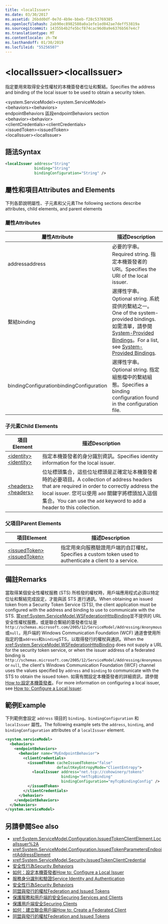 ```yaml
---
title: <localIssuer>
ms.date: 03/30/2017
ms.assetid: 26bdd0df-0e7d-4b9e-bbeb-f28c53769385
ms.openlocfilehash: 2ab90ec8982580a0a1efe1ed042ae7deff53819a
ms.sourcegitcommit: 14355b4b2fe5bcf874cac96d0a9e6376b567e4c7
ms.translationtype: MT
ms.contentlocale: zh-TW
ms.lasthandoff: 01/30/2019
ms.locfileid: "55256507"
---
```

# <a name="localissuer"></a><span data-ttu-id="c5bfc-101">\<localIssuer></span><span class="sxs-lookup"><span data-stu-id="c5bfc-101">\<localIssuer></span></span>
<span data-ttu-id="c5bfc-102">指定要用來取得安全性權杖的本機簽發者位址和繫結。</span><span class="sxs-lookup"><span data-stu-id="c5bfc-102">Specifies the address and binding of the local issuer to be used to obtain a security token.</span></span>  
  
 <span data-ttu-id="c5bfc-103">\<system.ServiceModel></span><span class="sxs-lookup"><span data-stu-id="c5bfc-103">\<system.ServiceModel></span></span>  
<span data-ttu-id="c5bfc-104">\<behaviors></span><span class="sxs-lookup"><span data-stu-id="c5bfc-104">\<behaviors></span></span>  
<span data-ttu-id="c5bfc-105">endpointBehaviors 區段</span><span class="sxs-lookup"><span data-stu-id="c5bfc-105">endpointBehaviors section</span></span>  
<span data-ttu-id="c5bfc-106">\<behavior></span><span class="sxs-lookup"><span data-stu-id="c5bfc-106">\<behavior></span></span>  
<span data-ttu-id="c5bfc-107">\<clientCredentials></span><span class="sxs-lookup"><span data-stu-id="c5bfc-107">\<clientCredentials></span></span>  
<span data-ttu-id="c5bfc-108">\<issuedToken></span><span class="sxs-lookup"><span data-stu-id="c5bfc-108">\<issuedToken></span></span>  
<span data-ttu-id="c5bfc-109">\<localIssuer></span><span class="sxs-lookup"><span data-stu-id="c5bfc-109">\<localIssuer></span></span>  
  
## <a name="syntax"></a><span data-ttu-id="c5bfc-110">語法</span><span class="sxs-lookup"><span data-stu-id="c5bfc-110">Syntax</span></span>  
  
```xml  
<localIssuer address="String"
             binding="String"
             bindingConfiguration="String" />
```  
  
## <a name="attributes-and-elements"></a><span data-ttu-id="c5bfc-111">屬性和項目</span><span class="sxs-lookup"><span data-stu-id="c5bfc-111">Attributes and Elements</span></span>  
 <span data-ttu-id="c5bfc-112">下列各節說明屬性、子元素和父元素</span><span class="sxs-lookup"><span data-stu-id="c5bfc-112">The following sections describe attributes, child elements, and parent elements</span></span>  
  
### <a name="attributes"></a><span data-ttu-id="c5bfc-113">屬性</span><span class="sxs-lookup"><span data-stu-id="c5bfc-113">Attributes</span></span>  
  
|<span data-ttu-id="c5bfc-114">屬性</span><span class="sxs-lookup"><span data-stu-id="c5bfc-114">Attribute</span></span>|<span data-ttu-id="c5bfc-115">描述</span><span class="sxs-lookup"><span data-stu-id="c5bfc-115">Description</span></span>|  
|---------------|-----------------|  
|<span data-ttu-id="c5bfc-116">address</span><span class="sxs-lookup"><span data-stu-id="c5bfc-116">address</span></span>|<span data-ttu-id="c5bfc-117">必要的字串。</span><span class="sxs-lookup"><span data-stu-id="c5bfc-117">Required string.</span></span> <span data-ttu-id="c5bfc-118">指定本機簽發者的 URI。</span><span class="sxs-lookup"><span data-stu-id="c5bfc-118">Specifies the URI of the local issuer.</span></span>|  
|<span data-ttu-id="c5bfc-119">繫結</span><span class="sxs-lookup"><span data-stu-id="c5bfc-119">binding</span></span>|<span data-ttu-id="c5bfc-120">選擇性字串。</span><span class="sxs-lookup"><span data-stu-id="c5bfc-120">Optional string.</span></span> <span data-ttu-id="c5bfc-121">系統提供的繫結之一。</span><span class="sxs-lookup"><span data-stu-id="c5bfc-121">One of the system-provided bindings.</span></span> <span data-ttu-id="c5bfc-122">如需清單，請參閱[System-Provided Bindings](../../../../../docs/framework/wcf/system-provided-bindings.md)。</span><span class="sxs-lookup"><span data-stu-id="c5bfc-122">For a list, see [System-Provided Bindings](../../../../../docs/framework/wcf/system-provided-bindings.md).</span></span>|  
|<span data-ttu-id="c5bfc-123">bindingConfiguration</span><span class="sxs-lookup"><span data-stu-id="c5bfc-123">bindingConfiguration</span></span>|<span data-ttu-id="c5bfc-124">選擇性字串。</span><span class="sxs-lookup"><span data-stu-id="c5bfc-124">Optional string.</span></span> <span data-ttu-id="c5bfc-125">指定組態檔中的繫結組態。</span><span class="sxs-lookup"><span data-stu-id="c5bfc-125">Specifies a binding configuration found in the configuration file.</span></span>|  
  
### <a name="child-elements"></a><span data-ttu-id="c5bfc-126">子元素</span><span class="sxs-lookup"><span data-stu-id="c5bfc-126">Child Elements</span></span>  
  
|<span data-ttu-id="c5bfc-127">項目</span><span class="sxs-lookup"><span data-stu-id="c5bfc-127">Element</span></span>|<span data-ttu-id="c5bfc-128">描述</span><span class="sxs-lookup"><span data-stu-id="c5bfc-128">Description</span></span>|  
|-------------|-----------------|  
|[<span data-ttu-id="c5bfc-129">\<identity></span><span class="sxs-lookup"><span data-stu-id="c5bfc-129">\<identity></span></span>](../../../../../docs/framework/configure-apps/file-schema/wcf/identity.md)|<span data-ttu-id="c5bfc-130">指定本機簽發者的身分識別資訊。</span><span class="sxs-lookup"><span data-stu-id="c5bfc-130">Specifies identity information for the local issuer.</span></span>|  
|[<span data-ttu-id="c5bfc-131">\<headers></span><span class="sxs-lookup"><span data-stu-id="c5bfc-131">\<headers></span></span>](../../../../../docs/framework/configure-apps/file-schema/wcf/headers-element.md)|<span data-ttu-id="c5bfc-132">位址標頭集合，這些位址標頭是正確定址本機簽發者時的必要項目。</span><span class="sxs-lookup"><span data-stu-id="c5bfc-132">A collection of address headers that are required in order to correctly address the local issuer.</span></span> <span data-ttu-id="c5bfc-133">您可以使用 `add` 關鍵字將標頭加入這個集合。</span><span class="sxs-lookup"><span data-stu-id="c5bfc-133">You can use the `add` keyword to add a header to this collection.</span></span>|  
  
### <a name="parent-elements"></a><span data-ttu-id="c5bfc-134">父項目</span><span class="sxs-lookup"><span data-stu-id="c5bfc-134">Parent Elements</span></span>  
  
|<span data-ttu-id="c5bfc-135">項目</span><span class="sxs-lookup"><span data-stu-id="c5bfc-135">Element</span></span>|<span data-ttu-id="c5bfc-136">描述</span><span class="sxs-lookup"><span data-stu-id="c5bfc-136">Description</span></span>|  
|-------------|-----------------|  
|[<span data-ttu-id="c5bfc-137">\<issuedToken></span><span class="sxs-lookup"><span data-stu-id="c5bfc-137">\<issuedToken></span></span>](../../../../../docs/framework/configure-apps/file-schema/wcf/issuedtoken.md)|<span data-ttu-id="c5bfc-138">指定用來向服務驗證用戶端的自訂權杖。</span><span class="sxs-lookup"><span data-stu-id="c5bfc-138">Specifies a custom token used to authenticate a client to a service.</span></span>|  
  
## <a name="remarks"></a><span data-ttu-id="c5bfc-139">備註</span><span class="sxs-lookup"><span data-stu-id="c5bfc-139">Remarks</span></span>  
 <span data-ttu-id="c5bfc-140">當取得某個安全性權杖服務 (STS) 所核發的權杖時，用戶端應用程式必須以特定位址和繫結完成設定，才能與該 STS 進行通訊。</span><span class="sxs-lookup"><span data-stu-id="c5bfc-140">When obtaining an issued token from a Security Token Service (STS), the client application must be configured with the address and binding to use to communicate with the STS.</span></span> <span data-ttu-id="c5bfc-141">當<xref:System.ServiceModel.WSFederationHttpBinding>並不提供的 URL 安全性權杖服務，或是聯合繫結的簽發者位址是 `http://schemas.microsoft.com/2005/12/ServiceModel/Addressing/Anonymous` 或`null`，用戶端的 Windows Communication Foundation (WCF) 通道會使用所指定的值`address`和`binding`STS，以取得發行的權杖與通訊。</span><span class="sxs-lookup"><span data-stu-id="c5bfc-141">When the <xref:System.ServiceModel.WSFederationHttpBinding> does not supply a URL for the security token service, or when the issuer address of a federated binding is `http://schemas.microsoft.com/2005/12/ServiceModel/Addressing/Anonymous` or `null`, the client's Windows Communication Foundation (WCF) channel uses the values specified by `address` and `binding` to communicate with the STS to obtain the issued token.</span></span> <span data-ttu-id="c5bfc-142">如需有關設定本機簽發者的詳細資訊，請參閱[How to:設定本機簽發者](../../../../../docs/framework/wcf/feature-details/how-to-configure-a-local-issuer.md)。</span><span class="sxs-lookup"><span data-stu-id="c5bfc-142">For more information on configuring a local issuer, see [How to: Configure a Local Issuer](../../../../../docs/framework/wcf/feature-details/how-to-configure-a-local-issuer.md).</span></span>  
  
## <a name="example"></a><span data-ttu-id="c5bfc-143">範例</span><span class="sxs-lookup"><span data-stu-id="c5bfc-143">Example</span></span>  
 <span data-ttu-id="c5bfc-144">下列範例會設定 `address` 項目的 `binding`、`bindingConfiguration` 和 `localIssuer` 屬性。</span><span class="sxs-lookup"><span data-stu-id="c5bfc-144">The following example sets the `address`, `binding`, and `bindingConfiguration` attributes of a `localIssuer` element.</span></span>  
  
```xml  
<system.serviceModel>
  <behaviors>
    <endpointBehaviors>
      <behavior name="MyEndpointBehavior">
        <clientCredentials>
          <issuedToken cacheIssuedTokens="false"
                       defaultKeyEntropyMode="ClientEntropy">
            <localIssuer address="net.tcp://cohowinery/tokens"
                         binding="netTcpBinding"
                         bindingConfiguration="myTcpBindingConfig" />
          </issuedToken>
        </clientCredentials>
      </behavior>
    </endpointBehaviors>
  </behaviors>
</system.serviceModel>
```  
  
## <a name="see-also"></a><span data-ttu-id="c5bfc-145">另請參閱</span><span class="sxs-lookup"><span data-stu-id="c5bfc-145">See also</span></span>
- <xref:System.ServiceModel.Configuration.IssuedTokenClientElement.LocalIssuer%2A>
- <xref:System.ServiceModel.Configuration.IssuedTokenParametersEndpointAddressElement>
- <xref:System.ServiceModel.Security.IssuedTokenClientCredential>
- [<span data-ttu-id="c5bfc-146">安全性行為</span><span class="sxs-lookup"><span data-stu-id="c5bfc-146">Security Behaviors</span></span>](../../../../../docs/framework/wcf/feature-details/security-behaviors-in-wcf.md)
- [<span data-ttu-id="c5bfc-147">如何：設定本機簽發者</span><span class="sxs-lookup"><span data-stu-id="c5bfc-147">How to: Configure a Local Issuer</span></span>](../../../../../docs/framework/wcf/feature-details/how-to-configure-a-local-issuer.md)
- [<span data-ttu-id="c5bfc-148">服務身分識別和驗證</span><span class="sxs-lookup"><span data-stu-id="c5bfc-148">Service Identity and Authentication</span></span>](../../../../../docs/framework/wcf/feature-details/service-identity-and-authentication.md)
- [<span data-ttu-id="c5bfc-149">安全性行為</span><span class="sxs-lookup"><span data-stu-id="c5bfc-149">Security Behaviors</span></span>](../../../../../docs/framework/wcf/feature-details/security-behaviors-in-wcf.md)
- [<span data-ttu-id="c5bfc-150">同盟與發行的權杖</span><span class="sxs-lookup"><span data-stu-id="c5bfc-150">Federation and Issued Tokens</span></span>](../../../../../docs/framework/wcf/feature-details/federation-and-issued-tokens.md)
- [<span data-ttu-id="c5bfc-151">保護服務和用戶端的安全</span><span class="sxs-lookup"><span data-stu-id="c5bfc-151">Securing Services and Clients</span></span>](../../../../../docs/framework/wcf/feature-details/securing-services-and-clients.md)
- [<span data-ttu-id="c5bfc-152">保護用戶端安全</span><span class="sxs-lookup"><span data-stu-id="c5bfc-152">Securing Clients</span></span>](../../../../../docs/framework/wcf/securing-clients.md)
- [<span data-ttu-id="c5bfc-153">如何：建立聯合用戶端</span><span class="sxs-lookup"><span data-stu-id="c5bfc-153">How to: Create a Federated Client</span></span>](../../../../../docs/framework/wcf/feature-details/how-to-create-a-federated-client.md)
- [<span data-ttu-id="c5bfc-154">同盟與發行的權杖</span><span class="sxs-lookup"><span data-stu-id="c5bfc-154">Federation and Issued Tokens</span></span>](../../../../../docs/framework/wcf/feature-details/federation-and-issued-tokens.md)
